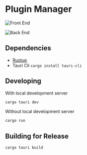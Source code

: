 # Plugin Manager

![Front End](https://github.com/tsaxking/plugin-manager/actions/workflows/ts.yml/badge.svg)

![Back End](https://github.com/tsaxking/plugin-manager/actions/workflows/rust.yml/badge.svg)

## Dependencies

-   [Rustup](https://rustup.rs/)
-   Tauri Cli `cargo install tauri-cli`

## Developing

With local development server

```bash
cargo tauri dev
```

Without local development server

```bash
cargo run
```

## Building for Release

```bash
cargo tauri build
```
